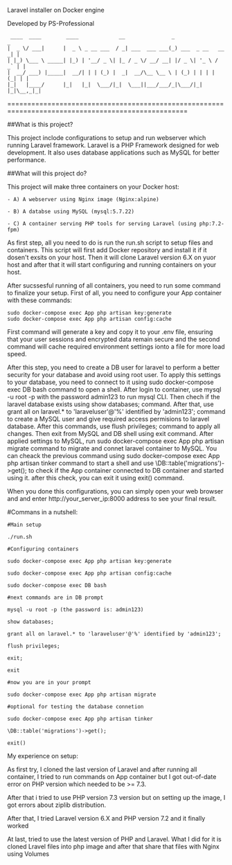 Laravel installer on Docker engine

Developed by PS-Professional

     ____  ____        ____             __               _                   _ 
    |  _ \/ ___|      |  _ \ _ __ ___  / _| ___  ___ ___(_) ___  _ __   __ _| |
    | |_) \___ \ _____| |_) | '__/ _ \| |_ / _ \/ __/ __| |/ _ \| '_ \ / _` | |
    |  __/ ___) |_____|  __/| | | (_) |  _|  __/\__ \__ \ | (_) | | | | (_| | |
    |_|   |____/      |_|   |_|  \___/|_|  \___||___/___/_|\___/|_| |_|\__,_|_|

===================================================================================================


##What is this project?

This project inclode configurations to setup and run webserver which running Laravel framework. Laravel is a PHP Framework designed for web development. It also uses database applications such as MySQL for better performance.

##What will this project do?


This project will make three containers on your Docker host:

~~~
- A) A webserver using Nginx image (Nginx:alpine)

- B) A databse using MySQL (mysql:5.7.22)

- C) A container serving PHP tools for serving Laravel (using php:7.2-fpm)
~~~

As first step, all you need to do is run the run.sh script to setup files and containers. This script will first add Docker repository and install it if it dosen't exsits on your host. Then it will clone Laravel version 6.X on yuor host and after that it will start configuring and running containers on your host.

After sucssesful running of all containers, you need to run some command to finalize your setup. First of all, you need to configure your App container with these commands:

~~~
sudo docker-compose exec App php artisan key:generate
sudo docker-compose exec App php artisan config:cache
~~~

First command will generate a key and copy it to your .env file, ensuring that your user sessions and encrypted data remain secure and the second command will cache required environment settings ionto a file for more load speed.

After this step, you need to create a DB user for laravel to perform a better security for your database and avoid using root user. To apply this settings to your database, you need to connect to it using sudo docker-compose exec DB bash command to open a shell. After login to container, use mysql -u root -p with the password admin123 to run mysql CLI. Then chech if the laravel database exists using show databases; command. After that, use grant all on laravel.* to 'laraveluser'@'%' identified by 'admin123'; command to create a MySQL user and give required access permisions to laravel database. After this commands, use flush privileges; command to apply all changes. Then exit from MySQL and DB shell using exit command. After applied settings to MySQL, run sudo docker-compose exec App php artisan migrate command to migrate and connet laravel container to MySQL. You can cheack the previous command using sudo docker-compose exec App php artisan tinker command to start a shell and use \DB::table('migrations')->get(); to check if the App container connected to DB container and started using it. after this check, you can exit it using exit() command.

When you done this configurations, you can simply open your web browser and and enter http://your_server_ip:8000 address to see your final result.


#Commans in a nutshell:

~~~
#Main setup

./run.sh

#Configuring containers

sudo docker-compose exec App php artisan key:generate

sudo docker-compose exec App php artisan config:cache

sudo docker-compose exec DB bash 

#next commands are in DB prompt

mysql -u root -p (the password is: admin123)

show databases;

grant all on laravel.* to 'laraveluser'@'%' identified by 'admin123';

flush privileges;

exit;

exit

#now you are in your prompt

sudo docker-compose exec App php artisan migrate

#optional for testing the database connetion

sudo docker-compose exec App php artisan tinker

\DB::table('migrations')->get();

exit()
~~~

My experience on setup:


As first try, I cloned the last version of Laravel and after running all container, I tried to run commands on App container but I got out-of-date error on PHP version which needed to be >= 7.3. 

After that i tried to use PHP version 7.3 version but on setting up the image, I got errors about ziplib distribution.

After that, I tried Laravel version 6.X and PHP version 7.2 and it finally worked

At last, tried to use the latest version of PHP and Laravel. What I did for it is cloned Lravel files into php image and after that share that files with Nginx using Volumes
